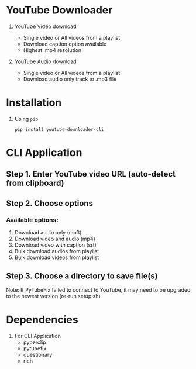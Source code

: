 # YouTube Downloader

1. YouTube Video download
   * Single video or All videos from a playlist
   * Download caption option available
   * Highest .mp4 resolution

2. YouTube Audio download
   * Single video or All videos from a playlist
   * Download audio only track to .mp3 file

# Installation
1. Using `pip`
   ```commandline
   pip install youtube-downloader-cli
   ```

# CLI Application

## Step 1. Enter YouTube video URL (auto-detect from clipboard)

## Step 2. Choose options

### Available options:

1. Download audio only (mp3)
2. Download video and audio (mp4)
3. Download video with caption (srt)
4. Bulk download audios from playlist
5. Bulk download videos from playlist

## Step 3. Choose a directory to save file(s)

Note: If PyTubeFix failed to connect to YouTube, it may need to be upgraded to the newest version (re-run setup.sh)

# Dependencies
1. For CLI Application
   * pyperclip
   * pytubefix
   * questionary
   * rich
